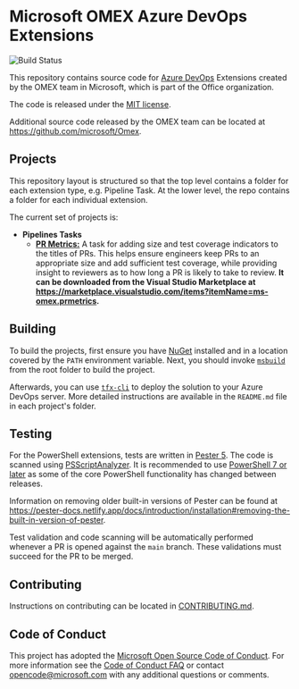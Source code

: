 # Microsoft OMEX Azure DevOps Extensions

![Build Status](https://github.com/microsoft/OMEX-Azure-DevOps-Extensions/workflows/Build/badge.svg)

This repository contains source code for
[Azure DevOps](https://azure.microsoft.com/services/devops/) Extensions created
by the OMEX team in Microsoft, which is part of the Office organization.

The code is released under the [MIT license](LICENSE.txt).

Additional source code released by the OMEX team can be located at
<https://github.com/microsoft/Omex>.

## Projects

This repository layout is structured so that the top level contains a folder
for each extension type, e.g. Pipeline Task. At the lower level, the repo
contains a folder for each individual extension.

The current set of projects is:

- **Pipelines Tasks**
  - [**PR Metrics:**](PipelinesTasks/PRMetrics/README.md) A task for adding size
    and test coverage indicators to the titles of PRs. This helps ensure
    engineers keep PRs to an appropriate size and add sufficient test coverage,
    while providing insight to reviewers as to how long a PR is likely to take
    to review. **It can be downloaded from the Visual Studio Marketplace at
    <https://marketplace.visualstudio.com/items?itemName=ms-omex.prmetrics>.**

## Building

To build the projects, first ensure you have
[NuGet](https://docs.microsoft.com/nuget/reference/nuget-exe-cli-reference)
installed and in a location covered by the `PATH` environment variable. Next,
you should invoke
[`msbuild`](https://docs.microsoft.com/visualstudio/msbuild/msbuild) from the
root folder to build the project.

Afterwards, you can use [`tfx-cli`](https://github.com/microsoft/tfs-cli) to
deploy the solution to your Azure DevOps server. More detailed instructions are
available in the `README.md` file in each project's folder.

## Testing

For the PowerShell extensions, tests are written in
[Pester 5](https://github.com/pester/Pester). The code is scanned using
[PSScriptAnalyzer](https://github.com/PowerShell/PSScriptAnalyzer). It is
recommended to use
[PowerShell 7 or later](https://github.com/PowerShell/PowerShell) as some of the
core PowerShell functionality has changed between releases.

Information on removing older built-in versions of Pester can be found at
<https://pester-docs.netlify.app/docs/introduction/installation#removing-the-built-in-version-of-pester>.

Test validation and code scanning will be automatically performed whenever a
PR is opened against the `main` branch. These validations must succeed for the
PR to be merged.

## Contributing

Instructions on contributing can be located in
[CONTRIBUTING.md](CONTRIBUTING.md).

## Code of Conduct

This project has adopted the
[Microsoft Open Source Code of Conduct](https://opensource.microsoft.com/codeofconduct/).
For more information see the
[Code of Conduct FAQ](https://opensource.microsoft.com/codeofconduct/faq/) or
contact [opencode@microsoft.com](mailto:opencode@microsoft.com) with any
additional questions or comments.
